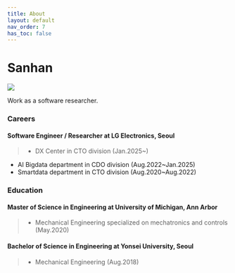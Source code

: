 ```yaml
---
title: About
layout: default
nav_order: 7
has_toc: false
---
```

# Sanhan

<div style="float:center; width:50%;">
  <p>
  <img src="https://avatars.githubusercontent.com/u/40454683?v=4">
  </p>
</div>

Work as a software researcher.

### Careers    
#### Software Engineer / Researcher at LG Electronics, Seoul   
> - DX Center in CTO division (Jan.2025~)
 - AI Bigdata department in CDO division (Aug.2022~Jan.2025)   
 - Smartdata department in CTO division (Aug.2020~Aug.2022)   


### Education   
#### Master of Science in Engineering at University of Michigan, Ann Arbor 
> - Mechanical Engineering specialized on mechatronics and controls (May.2020)    


#### Bachelor of Science in Engineering at Yonsei University, Seoul  
> - Mechanical Engineering (Aug.2018)

